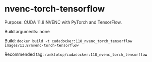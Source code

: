 # nvenc-torch-tensorflow

Purpose: CUDA 11.8 NVENC with PyTorch and TensorFlow.

Build arguments: none

Build: `docker build -t cudadocker:118_nvenc_torch_tensorflow images/11.8/nvenc-torch-tensorflow`

Recommended tag: `ranktotop/cudadocker:118_nvenc_torch_tensorflow`
